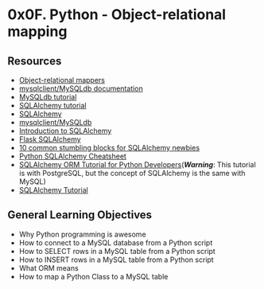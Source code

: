 # 0x0F. Python - Object-relational mapping

## Resources
* [Object-relational mappers]()
* [mysqlclient/MySQLdb documentation]()
* [MySQLdb tutorial]()
* [SQLAlchemy tutorial]()
* [SQLAlchemy]()
* [mysqlclient/MySQLdb]()
* [Introduction to SQLAlchemy]()
* [Flask SQLAlchemy]()
* [10 common stumbling blocks for SQLAlchemy newbies]()
* [Python SQLAlchemy Cheatsheet]()
* [SQLAlchemy ORM Tutorial for Python Developers]()(***Warning***: This tutorial is with PostgreSQL, but the concept of SQLAlchemy is the same with MySQL)
* [SQLAlchemy Tutorial]()

## General Learning Objectives
* Why Python programming is awesome
* How to connect to a MySQL database from a Python script
* How to SELECT rows in a MySQL table from a Python script
* How to INSERT rows in a MySQL table from a Python script
* What ORM means
* How to map a Python Class to a MySQL table
